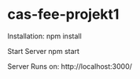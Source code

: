 # cas-fee-projekt1

Installation:
npm install

Start Server
npm start

Server Runs on:
http://localhost:3000/